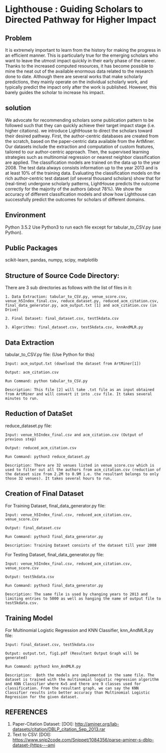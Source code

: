 # Lighthouse :  Guiding Scholars to Directed Pathway for Higher Impact

## Problem
It is extremely important to learn from the history for making the progress in an efficient manner. This is particularly true for the emerging scholars who want to leave the utmost impact quickly in their early phase of the career. Thanks to the increased computed resources, it has become possible to mine the neat out of the available enormous data related to the research done to date. Although there are several works that make scholarly predictions, they mainly operate on the individual scholarly work, and typically predict the impact only after the work is published. However, this barely guides the scholar to increase his impact.

## solution 
We advocate for recommending scholars some publication pattern to be followed such that they can quickly achieve their target impact stage (i.e. higher citations). we introduce LightHouse to direct the scholars toward their desired pathway. First, the author-centric databases are created from the scratch, based on the paper-centric data available from the ArtMiner. Our datasets include the extraction and computation of custom features, tailored to our author-centric approach. Then, the supervised learning strategies such as multinomial regression or nearest neighbor classification are applied. The classification models are trained on the data up to the year 2008. The test data always consists information up to the year 2013 and is at least 10% of the training data. Evaluating the classification models on the rich author-centric test dataset (of several thousand scholars) show that for (real-time) undergone scholarly patterns, LightHouse predicts the outcome correctly for the majority of the authors (about 78%). We show the accuracy of different classification models and show how Lighthouse can successfully predict the outcomes for scholars of different domains.



## Environment
Python 3.5.2 
Use Python3 to run each file except for tabular_to_CSV.py (use Python).

## Public Packages
scikit-learn, pandas, numpy, scipy, matplotlib

## Structure of Source Code Directory: 
There are 3 sub directories as follows with the list of files in it:

	1. Data Extraction: tabular_to_CSV.py, venue_score.csv, venue_h5Index_final.csv, reduce_dataset.py, reduced_acm_citation.csv, final_data_generator.py, acm_output.txt [1] and acm_citation.csv (in Drive)

	2. Final Dataset: final_dataset.csv, test5kdata.csv

	3. Algorithms: final_dataset.csv, test5kdata.csv, knnAndMLR.py

## Data Extraction

tabular_to_CSV.py file: (Use Python for this) 

	Input: acm_output.txt (download the dataset from ArtMiner[1])
	
	Output: acm_citation.csv
	
	Run Command: python tabular_to_CSV.py
	
	Description: This file [2] will take .txt file as an input obtained from ArtMiner and will convert it into .csv file. It takes several minutes to run.

## Reduction of DataSet

reduce_dataset.py file:

    Input: venue_h5Index_final.csv and acm_citation.csv (Output of previous step)

    Output: reduced_acm_citation.csv
	
    Run Command: python3 reduce_dataset.py

    Description: There are 32 venues listed in venue_score.csv which is used to filter out all the authors from acm_citation.csv (reduction of the dataset size from 2.2M to 0.9M i.e. the resultant belongs to only those 32 venues). It takes several hours to run.

## Creation of Final Dataset

For Training Dataset, final_data_generator.py file:

    Input: venue_h5Index_final.csv, reduced_acm_citation.csv, venue_score.csv

    Output: final_dataset.csv

    Run Command: python3 final_data_generator.py

    Description: Training Dataset consists of the dataset till year 2008


For Testing Dataset, final_data_generator.py file:

    Input: venue_h5Index_final.csv, reduced_acm_citation.csv, venue_score.csv 
	
    Output: test5kdata.csv
   
    Run Command: python3 final_data_generator.py
   
    Description: The same file is used by changing years to 2013 and limiting entries to 5000 as well as hanging the name of output file to test5kdata.csv.

## Training Model

For Multinomial Logistic Regression and KNN Classifier, knn_AndMLR.py file:

    Input: final_dataset.csv, test5kdata.csv

    Output: output.txt, fig1.pdf (Resultant Output Graph will be generated)

    Run Command: python3 knn_AndMLR.py
	
    Description:  Both the models are implemented in the same file. The dataset is trained with the multinomial logistic regression algorithm and KNN Classifier where K=5 and there are 9 classes used for classification. From the resultant graph, we can say the KNN Classifier results into better accuracy than Multinomial Logistic Regression for the given dataset. 

## REFERENCES
1. Paper-Citation Dataset: [DOI]: http://aminer.org/lab-datasets/citation/DBLP_citation_Sep_2013.rar
2. Text to CSV: [DOI]: https://www.snip2code.com/Snippet/1084356/parse-aminer-s-dblp-dataset-(https---ami
